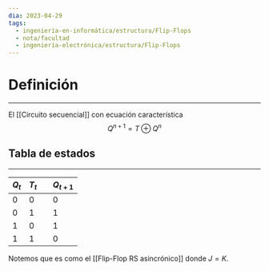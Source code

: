 ```yaml
---
dia: 2023-04-29
tags:
  - ingeniería-en-informática/estructura/Flip-Flops
  - nota/facultad
  - ingeniería-electrónica/estructura/Flip-Flops
---
```

# Definición
---
El [[Circuito secuencial]] con ecuación característica $$ Q^{n + 1} = T \oplus Q^n $$
## Tabla de estados
---

| $Q_t$ | $T_t$ |     | $Q_{t+1}$ |
| ----- | ----- | --- | --------- |
| 0     | 0     |     | 0         |
| 0     | 1     |     | 1         |
| 1     | 0     |     | 1         |
| 1     | 1     |     | 0          |

Notemos que es como el [[Flip-Flop RS asincrónico]] donde $J = K$.
